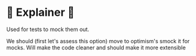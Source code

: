# 🧠 Explainer 🤝

Used for tests to mock them out.

We should (first let's assess this option) move to optimism's smock it for mocks. Will make the code cleaner and should make it more extensible
